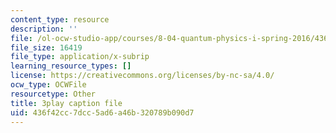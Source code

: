 ```yaml
---
content_type: resource
description: ''
file: /ol-ocw-studio-app/courses/8-04-quantum-physics-i-spring-2016/436f42cc7dcc5ad6a46b320789b090d7_EdRkQmmq7vk.vtt
file_size: 16419
file_type: application/x-subrip
learning_resource_types: []
license: https://creativecommons.org/licenses/by-nc-sa/4.0/
ocw_type: OCWFile
resourcetype: Other
title: 3play caption file
uid: 436f42cc-7dcc-5ad6-a46b-320789b090d7
---
```

